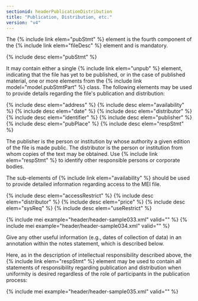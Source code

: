 ```yaml
---
sectionid: headerPublicationDistribution
title: "Publication, Distribution, etc."
version: "v4"
---
```


The {% include link elem="pubStmt" %} element is the fourth component of the {% include link elem="fileDesc" %} element and is mandatory.

{% include desc elem="pubStmt" %}

It may contain either a single {% include link elem="unpub" %} element, indicating that the file has yet to be published, or in the case of published material, one or more elements from the {% include link model="model.pubStmtPart" %} class. The following elements may be used to provide details regarding the file's publication and distribution:

{% include desc elem="address" %}
{% include desc elem="availability" %}
{% include desc elem="date" %}
{% include desc elem="distributor" %}
{% include desc elem="identifier" %}
{% include desc elem="publisher" %}
{% include desc elem="pubPlace" %}
{% include desc elem="respStmt" %}

The publisher is the person or institution by whose authority a given edition of the file is made public. The distributor is the person or institution from whom copies of the text may be obtained. Use {% include link elem="respStmt" %} to identify other responsible persons or corporate bodies.

The sub-elements of {% include link elem="availability" %} should be used to provide detailed information regarding access to the MEI file.

{% include desc elem="accessRestrict" %}
{% include desc elem="distributor" %}
{% include desc elem="price" %}
{% include desc elem="sysReq" %}
{% include desc elem="useRestrict" %}

{% include mei example="header/header-sample033.xml" valid="" %}
{% include mei example="header/header-sample034.xml" valid="" %}

Give any other useful information (e.g., dates of collection of data) in an annotation within the notes statement, which is described below.

Here, as in the description of intellectual responsibility described above, the {% include link elem="respStmt" %} element may be used to contain all statements of responsibility regarding publication and distribution when uniformity is desired regardless of the role of participants in the publication process:

{% include mei example="header/header-sample035.xml" valid="" %}
